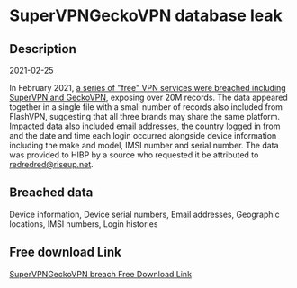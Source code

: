 # SuperVPNGeckoVPN database leak

## Description

2021-02-25

In February 2021, <a href="https://cybernews.com/security/one-of-the-biggest-android-vpns-hacked-data-of-21-million-users-from-3-android-vpns-put-for-sale-online/" target="_blank" rel="noopener">a series of &quot;free&quot; VPN services were breached including SuperVPN and GeckoVPN</a>, exposing over 20M records. The data appeared together in a single file with a small number of records also included from FlashVPN, suggesting that all three brands may share the same platform. Impacted data also included email addresses, the country logged in from and the date and time each login occurred alongside device information including the make and model, IMSI number and serial number. The data was provided to HIBP by a source who requested it be attributed to redredred@riseup.net.

## Breached data

Device information, Device serial numbers, Email addresses, Geographic locations, IMSI numbers, Login histories

## Free download Link

[SuperVPNGeckoVPN breach Free Download Link](https://tinyurl.com/2b2k277t)